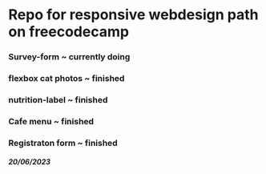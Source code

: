 # Repo for responsive webdesign path on freecodecamp


### Survey-form ~ currently doing

### flexbox cat photos ~ finished

### nutrition-label ~ finished

### Cafe menu ~ finished

### Registraton form ~ finished

##### 20/06/2023

